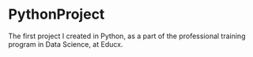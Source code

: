 # PythonProject
The first project I created in Python, as a part of the professional training program in Data Science, at Educx.
